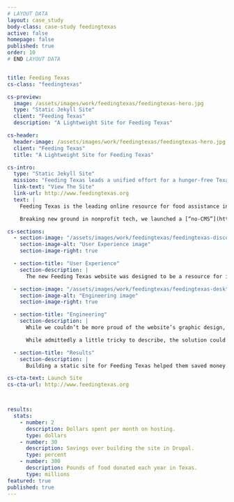 ```yaml
---
# LAYOUT DATA
layout: case_study
body-class: case-study feedingtexas
active: false
homepage: false
published: true
order: 10
# END LAYOUT DATA


title: Feeding Texas
cs-class: "feedingtexas"

cs-preview:
  image: /assets/images/work/feedingtexas/feedingtexas-hero.jpg
  type: "Static Jekyll Site"
  client: "Feeding Texas"
  description: "A Lightweight Site for Feeding Texas"

cs-header:
  header-image: /assets/images/work/feedingtexas/feedingtexas-hero.jpg
  client: "Feeding Texas"
  title: "A Lightweight Site for Feeding Texas"

cs-intro:
  type: "Static Jekyll Site"
  mission: "Feeding Texas leads a unified effort for a hunger-free Texas."
  link-text: "View The Site"
  link-url: http://www.feedingtexas.org
  text: |
    Feeding Texas is the leading online resource for food assistance in Texas, bringing together and supporting over 20 local food banks across the state. Despite its ambitious mandate and broad reach, the organization’s communications team is small. Their time and resources are limited. Consequently, they need the most lightweight, “no fuss no muss” website possible.

    Breaking new ground in nonprofit tech, we launched a [“no-CMS”](http://thinkshout.com/blog/2014/10/success-building-cmsless-production-sites-with-jekyll/) website for Feeding Texas built on top of Jekyll and Foundation.

cs-sections:
  - section-image: "/assets/images/work/feedingtexas/feedingtexas-discovery.jpg"
    section-image-alt: "User Experience image"
    section-image-right: true

  - section-title: "User Experience"
    section-description: |
      The new Feeding Texas website was designed to be a resource for individuals and families seeking food assistance. With this in mind, we created an easy-to-use, highly-visual site. Key to its usability, the site features a zip code lookup tool and mapping interface that allows site visitors to find their local food bank and look up statistics about hunger at a glance in their county.

  - section-image: "/assets/images/work/feedingtexas/feedingtexas-desktop.jpg"
    section-image-alt: "Engineering image"
    section-image-right: true

  - section-title: "Engineering"
    section-description: |
      While we couldn’t be more proud of the website’s graphic design, the engineering that powers the new site is where the true innovation lies. Jettisoning the traditional “content management system,” the website is built on top of a static website generator. Leveraging Jekyll, GitHub and Travis CI, content managers at Feeding Texas simply create and edit content in a text editor on their desktop, and then save this content to a repository online, where the website then publishes it.

      While admittedly a little tricky to describe, the solution could not be simpler to manage. It was less expensive to build than a Drupal website, requires no security updates, and costs just pennies a day to host.

  - section-title: "Results"
    section-description: |
      Building a static site for Feeding Texas helped them saved money and focus on their mission. Here are some notable results: hosting costs $2/month, there was a 30% savings over building the site in Drupal, and 300 million pounds of food are being donated each year.

cs-cta-text: Launch Site
cs-cta-url: http://www.feedingtexas.org



results:
  stats:
    - number: 2
      description: Dollars spent per month on hosting.
      type: dollars
    - number: 30
      description: Savings over building the site in Drupal.
      type: percent
    - number: 300
      description: Pounds of food donated each year in Texas.
      type: millions
featured: true
published: true
---
```

